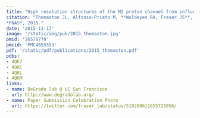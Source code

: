 ```yaml
---
title: "High resolution structures of the M2 proton channel from influenza A virus reveal dynamic pathways for proton stabilization and transduction."
citation: "Thomaston JL, Alfonso-Prieto M, **Woldeyes RA, Fraser JS**, Klein ML, Fiorin G, DeGrado WF.
*PNAS*, 2015."
date: '2015-11-17'
image: '/static/img/pub/2015_thomaston.jpg'
pmid: '26578770'
pmcid: 'PMC4655559'
pdf: '/static/pdf/publications/2015_thomaston.pdf'
pdbs:
- 4QK7
- 4QKC
- 4QKL
- 4QKM
links:
- name: DeGrado lab @ UC San Francisco
  url: http://www.degradolab.org/
- name: Paper Submission Celebration Photo
  url: https://twitter.com/fraser_lab/status/510280611655725056/
---
```

